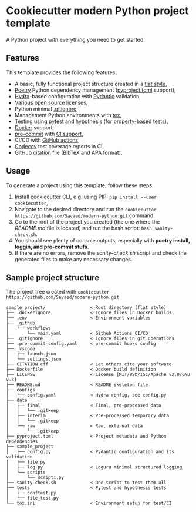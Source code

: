 # Cookiecutter modern Python project template

A Python project with everything you need to get started.

## Features
This template provides the following features:
- A basic, fully functional project structure created in a [flat style](https://packaging.python.org/en/latest/discussions/src-layout-vs-flat-layout/),
- [Poetry](https://python-poetry.org/) Python dependency management ([pyproject.toml](https://python-poetry.org/docs/pyproject/) support),
- [Hydra](https://hydra.cc)-based configuration with [Pydantic](https://docs.pydantic.dev/latest/) validation,
- Various open source licenses,
- Python minimal [.gitignore](https://git-scm.com/docs/gitignore),
- Management Python environments with [tox](https://tox.wiki/en/stable/),
- Testing using [pytest](https://docs.pytest.org/en/stable/) and [hypothesis](https://hypothesis.readthedocs.io/en/latest/index.html) (for [property-based tests](https://www.youtube.com/watch?v=uN6JjpzVsAo)),
- [Docker](https://www.docker.com/) support,
- [pre-commit](https://pre-commit.com/) with [CI support](https://pre-commit.ci/),
- CI/CD with [GitHub actions](https://github.com/features/actions),
- [Codecov](https://about.codecov.io/) test coverage reports in CI,
- GitHub [citation](https://docs.github.com/en/repositories/managing-your-repositorys-settings-and-features/customizing-your-repository/about-citation-files) file (BibTeX and APA format).


## Usage

To generate a project using this template, follow these steps:
1. Install cookiecutter CLI, e.g. using PIP: `pip install --user cookiecutter`,
2. Navigate to the desired directory and run the `cookiecutter https://github.com/Savaed/modern-python.git` command.
3. Go to the root of the project you created (the one where the *README.md* file is located) and run the bash script: `bash sanity-check.sh`.
4. You should see plenty of console outputs, especially with **poetry install, loggin, and pre-commit stufs**.
5. If there are no errors, remove the *sanity-check.sh* script and check the generated files to make any necessary changes.

## Sample project structure
The project tree created with `cookiecutter https://github.com/Savaed/modern-python.git`

```
sample_project/                 < Root directory (flat style)
├── .dockerignore               < Ignore files in Docker builds
├── .env                        < Environment variables
├── .github
│   └── workflows
│       └── main.yaml           < Github Actions CI/CD
├── .gitignore                  < Ignore files in git operations
├── .pre-commit-config.yaml     < pre-commit hooks config
├── .vscode
│   ├── launch.json
│   └── settings.json
├── CITATION.cff                < Let others cite your software
├── Dockerfile                  < Docker build definition
├── LICENSE                     < License [MIT/BSD/ISC/Apache v2.0/GNU v.3]
├── README.md                   < README skeleton file
├── configs
│   └── config.yaml             < Hydra config, see config.py
├── data
│   ├── final                   < Final, pre-processed data
│   │   └── .gitkeep
│   ├── interim                 < Pre-processed temporary data
│   │   └── .gitkeep
│   └── raw                     < Raw, external data
│       └── .gitkeep
├── pyproject.toml              < Project metadata and Python dependencies
├── sample_project
│   ├── config.py               < Pydantic configuration and its validation
│   ├── file.py
│   ├── log.py                  < Loguru minimal structured logging
│   └── scripts
│       └── script1.py
├── sanity-check.sh             < One script to test them all
├── tests                       < Pytest and hypothesis tests
│   ├── conftest.py
│   └── file_test.py
└── tox.ini                     < Environment setup for test/CI
```
